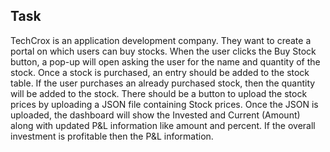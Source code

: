 ## Task
TechCrox is an application development company. They want to create a portal on
which users can buy stocks. When the user clicks the Buy Stock button, a pop-up
will open asking the user for the name and quantity of the stock. Once a stock is
purchased, an entry should be added to the stock table. If the user purchases an
already purchased stock, then the quantity will be added to the stock. There should
be a button to upload the stock prices by uploading a JSON file containing Stock
prices. Once the JSON is uploaded, the dashboard will show the Invested and
Current (Amount) along with updated P&L information like amount and percent. If the
overall investment is profitable then the P&L information.